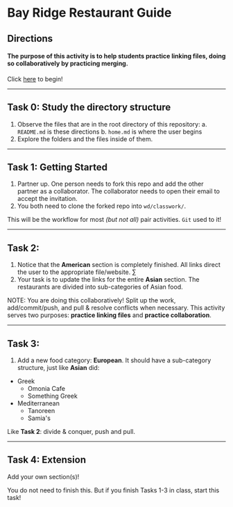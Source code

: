 # Bay Ridge Restaurant Guide
## Directions

#### The purpose of this activity is to help students practice linking files, doing so collaboratively by practicing merging.

Click [here](home.md) to begin!

---

## Task 0: Study the directory structure

1. Observe the files that are in the root directory of this repository:
  a. `README.md` is these directions
  b. `home.md` is where the user begins
2. Explore the folders and the files inside of them.

---

## Task 1: Getting Started

1. Partner up. One person needs to fork this repo and add the other partner as a collaborator. The collaborator needs to open their email to accept the invitation.
2. You both need to clone the forked repo into `wd/classwork/`.

This will be the workflow for most _(but not all)_ pair activities. `Git` used to it!

---

## Task 2:

1. Notice that the **American** section is completely finished.  All links direct the user to the appropriate file/website.  ∑
2. Your task is to update the links for the entire **Asian** section.  The restaurants are divided into sub-categories of Asian food.

NOTE: You are doing this collaboratively!  Split up the work, add/commit/push, and pull & resolve conflicts when necessary.  This activity serves two purposes: **practice linking files** and **practice collaboration**.

---

## Task 3:

1. Add a new food category: **European**.  It should have a sub-category structure, just like **Asian** did:


* Greek
  * Omonia Cafe
  * Something Greek
* Mediterranean
  * Tanoreen
  * Samia's

Like **Task 2**: divide & conquer, push and pull.

---

## Task 4: Extension

Add your own section(s)!

You do not need to finish this. But if you finish Tasks 1-3 in class, start this task!
